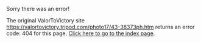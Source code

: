 

Sorry there was an error!

The original ValorToVictory site https://valortovictory.tripod.com/photo17/43-38373ph.htm returns an error code: 404 for this page. [Click here to go to the index page](../index.md).